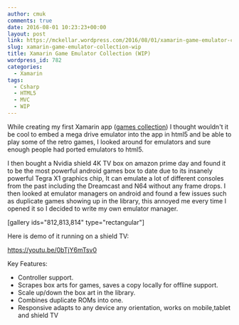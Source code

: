 ```yaml
---
author: cmuk
comments: true
date: 2016-08-01 10:23:23+00:00
layout: post
link: https://mckellar.wordpress.com/2016/08/01/xamarin-game-emulator-collection-wip/
slug: xamarin-game-emulator-collection-wip
title: Xamarin Game Emulator Collection (WIP)
wordpress_id: 782
categories:
  - Xamarin
tags:
  - Csharp
  - HTML5
  - MVC
  - WIP
---
```


While creating my first Xamarin app ([games collection](https://mckellar.wordpress.com/2016/07/10/xamarin-games-collection-wip/)) I thought wouldn't it be cool to embed a mega drive emulator into the app in html5 and be able to play some of the retro games, I looked around for emulators and sure enough people had ported emulators to html5.

I then bought a Nvidia shield 4K TV box on amazon prime day and found it to be the most powerful android games box to date due to its insanely powerful Tegra X1 graphics chip, It can emulate a lot of different consoles from the past including the Dreamcast and N64 without any frame drops. I then looked at emulator managers on android and found a few issues such as duplicate games showing up in the library, this annoyed me every time I opened it so I decided to write my own emulator manager.

[gallery ids="812,813,814" type="rectangular"]

Here is demo of it running on a shield TV:

https://youtu.be/0bTjY6mTsv0

Key Features:

- Controller support.
- Scrapes box arts for games, saves a copy locally for offline support.
- Scale up/down the box art in the library.
- Combines duplicate ROMs into one.
- Responsive adapts to any device any orientation, works on mobile,tablet and shield TV
